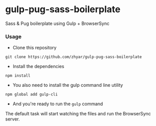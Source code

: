 # gulp-pug-sass-boilerplate
Sass &amp; Pug boilerplate using Gulp + BrowserSync

### Usage
- Clone this repository
```
git clone https://github.com/zhyar/gulp-pug-sass-boilerplate
```
- Install the dependencies
```
npm install
```
- You also need to install the gulp command line utility
```
npm global add gulp-cli
```
- And you're ready to run the `gulp` command


The default task will start watching the files and run the BrowserSync server.
